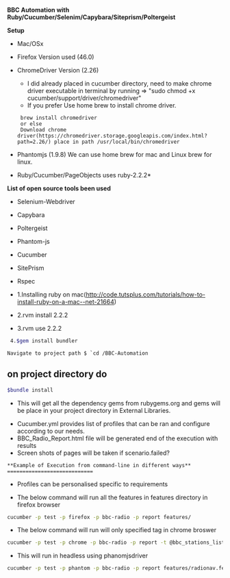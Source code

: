 **BBC Automation with Ruby/Cucumber/Selenim/Capybara/Siteprism/Poltergeist**

**Setup**
* Mac/OSx
* Firefox Version used (46.0)
* ChromeDriver Version (2.26)
  * I did already placed in cucumber directory, need to make chrome driver executable in terminal by running => "sudo chmod +x cucumber/support/driver/chromedriver"
  * If you prefer Use home brew to install chrome driver.
  ```
   brew install chromedriver
   or else
   Download chrome driver(https://chromedriver.storage.googleapis.com/index.html?path=2.26/) place in path /usr/local/bin/chromedriver
  ```
* Phantomjs (1.9.8) We can use home brew for mac and Linux brew for linux.
 
* Ruby/Cucumber/PageObjects uses ruby-2.2.2*


**List of open source tools been used**
  - Selenium-Webdriver
  - Capybara
  - Poltergeist
  - Phantom-js
  - Cucumber
  - SitePrism
  - Rspec

 - 1.Installing ruby on mac(http://code.tutsplus.com/tutorials/how-to-install-ruby-on-a-mac--net-21664)
 - 2.rvm install 2.2.2
 - 3.rvm use 2.2.2

```sh
 4.$gem install bundler
```
    Navigate to project path $ `cd /BBC-Automation
    
on project directory do
-----------------------

```sh
$bundle install
```
* This will get all the dependency gems from rubygems.org and gems will be place in your project directory in External Libraries.
 - Cucumber.yml provides list of profiles that can be ran and configure
    according to our needs.
 - BBC_Radio_Report.html file will be generated end of the execution with results
 - Screen shots of pages will be taken if scenario.failed?

```
**Example of Execution from command-line in different ways**
============================
```
 - Profiles can be personalised specific to requirements

 - The below command will run all the features in features directory in firefox browser
```sh
cucumber -p test -p firefox -p bbc-radio -p report features/
```
 - The below command will run will only specified tag in chrome broswer
```sh
cucumber -p test -p chrome -p bbc-radio -p report -t @bbc_stations_list
```
- This will run in headless using phanomjsdriver
```sh
cucumber -p test -p phantom -p bbc-radio -p report features/radionav.feature
```
